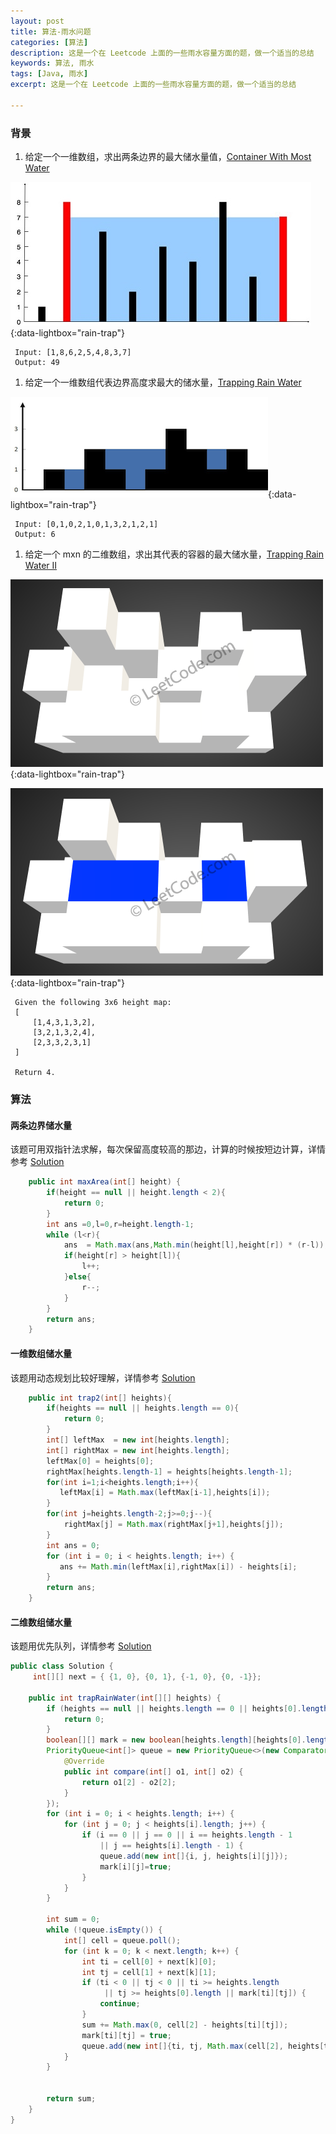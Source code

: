 ```yaml
---
layout: post
title: 算法-雨水问题
categories: [算法]
description: 这是一个在 Leetcode 上面的一些雨水容量方面的题，做一个适当的总结
keywords: 算法, 雨水
tags: [Java, 雨水]
excerpt: 这是一个在 Leetcode 上面的一些雨水容量方面的题，做一个适当的总结

---
```


### 背景


1. 给定一个一维数组，求出两条边界的最大储水量值，[Container With Most Water](https://leetcode.com/problems/container-with-most-water/description/)


[![rain-trap][img2]][img2]{:data-lightbox="rain-trap"}

   ```
    Input: [1,8,6,2,5,4,8,3,7]
    Output: 49
   ```

1. 给定一个一维数组代表边界高度求最大的储水量，[Trapping Rain Water](https://leetcode.com/problems/trapping-rain-water/description/)

[![rain-trap][img1]][img1]{:data-lightbox="rain-trap"}

   ```
    Input: [0,1,0,2,1,0,1,3,2,1,2,1]
    Output: 6
   ```

1. 给定一个 mxn 的二维数组，求出其代表的容器的最大储水量，[Trapping Rain Water II](https://leetcode.com/problems/trapping-rain-water-ii/description/)

[![rain-trap][img3]][img3]{:data-lightbox="rain-trap"}

[![rain-trap][img4]][img4]{:data-lightbox="rain-trap"}

   ```
    Given the following 3x6 height map:
    [
        [1,4,3,1,3,2],
        [3,2,1,3,2,4],
        [2,3,3,2,3,1]
    ]

    Return 4.
   ```


### 算法
#### 两条边界储水量
该题可用双指针法求解，每次保留高度较高的那边，计算的时候按短边计算，详情参考 [Solution](https://leetcode.com/problems/container-with-most-water/solution/)

```java
    public int maxArea(int[] height) {
        if(height == null || height.length < 2){
            return 0;
        }
        int ans =0,l=0,r=height.length-1;
        while (l<r){
            ans  = Math.max(ans,Math.min(height[l],height[r]) * (r-l));
            if(height[r] > height[l]){
                l++;
            }else{
                r--;
            }
        }
        return ans;
    }

```

#### 一维数组储水量
该题用动态规划比较好理解，详情参考 [Solution](https://leetcode.com/problems/trapping-rain-water/solution/)

```java
    public int trap2(int[] heights){
        if(heights == null || heights.length == 0){
            return 0;
        }
        int[] leftMax  = new int[heights.length];
        int[] rightMax = new int[heights.length];
        leftMax[0] = heights[0];
        rightMax[heights.length-1] = heights[heights.length-1];
        for(int i=1;i<heights.length;i++){
           leftMax[i] = Math.max(leftMax[i-1],heights[i]);
        }
        for(int j=heights.length-2;j>=0;j--){
            rightMax[j] = Math.max(rightMax[j+1],heights[j]);
        }
        int ans = 0;
        for (int i = 0; i < heights.length; i++) {
           ans += Math.min(leftMax[i],rightMax[i]) - heights[i];
        }
        return ans;
    }
```
#### 二维数组储水量
该题用优先队列，详情参考 [Solution](https://leetcode.com/problems/trapping-rain-water-ii/discuss/89461/Java-solution-using-PriorityQueue)

```java
public class Solution {
     int[][] next = { {1, 0}, {0, 1}, {-1, 0}, {0, -1}};

    public int trapRainWater(int[][] heights) {
        if (heights == null || heights.length == 0 || heights[0].length == 0) {
            return 0;
        }
        boolean[][] mark = new boolean[heights.length][heights[0].length];
        PriorityQueue<int[]> queue = new PriorityQueue<>(new Comparator<int[]>() {
            @Override
            public int compare(int[] o1, int[] o2) {
                return o1[2] - o2[2];
            }
        });
        for (int i = 0; i < heights.length; i++) {
            for (int j = 0; j < heights[i].length; j++) {
                if (i == 0 || j == 0 || i == heights.length - 1 
                    || j == heights[i].length - 1) {
                    queue.add(new int[]{i, j, heights[i][j]});
                    mark[i][j]=true;
                }
            }
        }

        int sum = 0;
        while (!queue.isEmpty()) {
            int[] cell = queue.poll();
            for (int k = 0; k < next.length; k++) {
                int ti = cell[0] + next[k][0];
                int tj = cell[1] + next[k][1];
                if (ti < 0 || tj < 0 || ti >= heights.length
                     || tj >= heights[0].length || mark[ti][tj]) {
                    continue;
                }
                sum += Math.max(0, cell[2] - heights[ti][tj]);
                mark[ti][tj] = true;
                queue.add(new int[]{ti, tj, Math.max(cell[2], heights[ti][tj])});
            }
        }


        return sum;
    }
}
```



[img1]: /images/post/algorithm/rain-trap-1.png
[img2]: /images/post/algorithm/rain-trap-2.png
[img3]: /images/post/algorithm/rain-trap-3.png
[img4]: /images/post/algorithm/rain-trap-4.png
